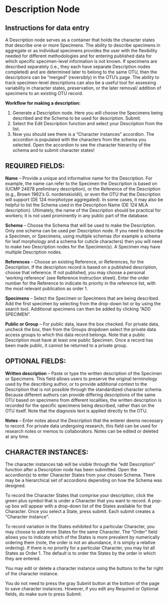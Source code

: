 # Description Node
## Instructions for data entry

A Description node serves as a container that holds the character states that describe one or more Specimens. The ability to describe specimens in aggregate or as individual specimens provides the user with the flexibility needed for different methodologies and for entering published data for which specific specimen-level information is not known. If specimens are described separately (i.e., they each have separate Description nodes completed) and are determined later to belong to the same OTU, then the descriptions can be “merged” (reversibly) in the OTU’s page. The ability to track specimen-level descriptions can also be a useful tool for assessing variability in character states, preservation, or the later removal/ addition of specimens to an existing OTU record. 

**Workflow for making a description:**
1.	Generate a Description node. Here you will choose the Specimens being described and the Schema to be used for description. Submit.
2.	Select the Edit Description function and select your Description from the list. 
3.	Now you should see there is a “Character instances” accordion. The accordion is populated with the characters from the schema you selected. Open the accordion to see the character hierarchy of the schema and to submit character states!

## REQUIRED FIELDS: 
**Name** – Provide a unique and informative name for the Description. For example, the name can refer to the Specimen the Description is based on (UCMP 24678 preliminary description), or the Reference of the Description (e.g., Brown 1962’s G. nordenskioldii), or even the OTU that the Description will support (DE 124 morphotype aggregated). In some cases, it may also be helpful to list the Schema used in the Description Name (DE 124 MLA description). Ultimately, the name of the Description should be practical for workers; it is not used prominently in any public part of the database. 

**Schema** – Choose the Schema that will be used to make the Description. Only one schema can be used per Description node. If you need to describe a Specimen, or Specimens, using multiple schemas (for example a schema for leaf morphology and a schema for cuticle characters) then you will need to make two Description nodes for the Specimen(s).  A Specimen may have multiple Description nodes.

**References** – Choose an existing Reference, or References, for the Description. If the description record is based on a published description, choose that reference. If not published, you may choose a personal ‘working reference’ (see Reference Instruction sheet). Enter the order number for the Reference to indicate its priority in the reference list, with the most relevant publication as order 1. 

**Specimens** – Select the Specimen or Specimens that are being described. Add the first specimen by selecting from the drop-down list or by using the search tool. Additional specimens can then be added by clicking “ADD SPECIMEN”.

**Public or Group** – For public data, leave the box checked. For private data, uncheck the box, then from the Groups dropdown select the private data access groups to which this data record belongs. Note that a public Description must have at least one public Specimen. Once a record has been made public, it cannot be returned to a private group. 

## OPTIONAL FIELDS: 
**Written description** – Paste or type the written description of the Specimen or Specimens. This field allows users to preserve the original terminology used by the describing author, or to provide additional context to the Description that is not possible through the standardized character schema. Because different authors can provide differing descriptions of the same OTU based on specimens from different localities, the written description is recorded for the specific specimens being described, rather than on the OTU itself. Note that the diagnosis text is applied directly to the OTU.

**Notes**  – Enter notes about the Description that the enterer deems necessary to record. For private data undergoing research, this field can be used for research notes or memos to collaborators. Notes can be edited or deleted at any time.

## CHARACTER INSTANCES:
The character instances tab will be visible through the “edit Description” function after a Description node has been submitted. Open the accordion(s) to enter Character States from your chosen Schema. There may be a hierarchical set of accordions depending on how the Schema was designed. 

To record the Character States that comprise your description, click the green plus symbol that is under a Character that you want to record. A pop-up box will appear with a drop-down list of the States available for that Character. Once you select a State, press submit. Each submit creates a “Character instance”. 

To record variation in the States exhibited for a particular Character, you may choose to add more States for the same Character. The “Order” field allows you to indicate which of the States is more prevalent by numerically ordering them (note, the order is not an abundance, it is simply a relative ordering). If there is no priority for a particular Character, you may list all States as Order 1. The default is to order the States by the order in which they are entered.

You may edit or delete a character instance using the buttons to the far right of the character instance. 

You do not need to press the gray Submit button at the bottom of the page to save character instances. However, if you edit any Required or Optional fields, do make sure to press Submit.
